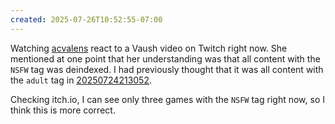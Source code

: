 ```yaml
---
created: 2025-07-26T10:52:55-07:00
---
```


Watching [acvalens](https://www.twitch.tv/acvalens) react to a Vaush video on Twitch right now. She mentioned at one point that her understanding was that all content with the `NSFW` tag was deindexed. I had previously thought that it was all content with the `adult` tag in [20250724213052](20250724213052.md).

Checking itch.io, I can see only three games with the `NSFW` tag right now, so I think this is more correct.
